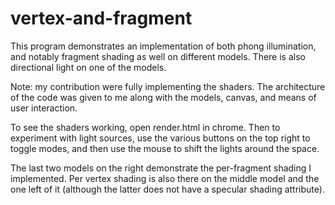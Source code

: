 # vertex-and-fragment
This program demonstrates an implementation of both phong illumination, and notably fragment shading as well on different models. There is also directional light on one of the models.

Note: my contribution were fully implementing the shaders. The architecture of the code was given to me along with the models, canvas, and means of user interaction.

To see the shaders working, open render.html in chrome. Then to experiment with light sources, use the various buttons on the top right to toggle modes, and then use the mouse to shift the lights around the space. 

The last two models on the right demonstrate the per-fragment shading I implemented. Per vertex shading is also there on the middle model and the one left of it (although the latter does not have a specular shading attribute).
